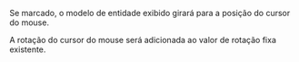 Se marcado, o modelo de entidade exibido girará para a posição do cursor do mouse.

A rotação do cursor do mouse será adicionada ao valor de rotação fixa existente.